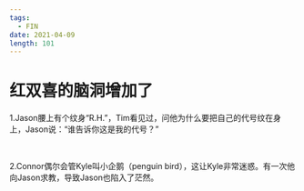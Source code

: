 ```yaml
---
tags:
  - FIN
date: 2021-04-09
length: 101
---
```


# 红双喜的脑洞增加了

1.Jason腰上有个纹身“R.H.”，Tim看见过，问他为什么要把自己的代号纹在身上，Jason说：“谁告诉你这是我的代号？”

<br>

2.Connor偶尔会管Kyle叫小企鹅（penguin bird），这让Kyle非常迷惑。有一次他向Jason求教，导致Jason也陷入了茫然。
